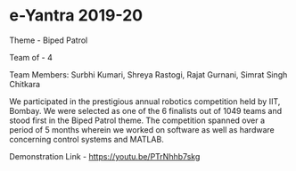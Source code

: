 # e-Yantra 2019-20
Theme - Biped Patrol

Team of - 4

Team Members: Surbhi Kumari, Shreya Rastogi, Rajat Gurnani, Simrat Singh Chitkara

We participated in the prestigious annual robotics competition held by IIT, Bombay. We were selected as one of the 6 finalists out of 1049 teams and stood first in the Biped Patrol theme. The competition spanned over a period of 5 months wherein we worked on software as well as hardware concerning control systems and MATLAB.

Demonstration Link - https://youtu.be/PTrNhhb7skg
